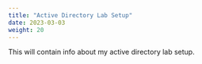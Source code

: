 ```yaml
---
title: "Active Directory Lab Setup"
date: 2023-03-03
weight: 20
---
```

This will contain info about my active directory lab setup.